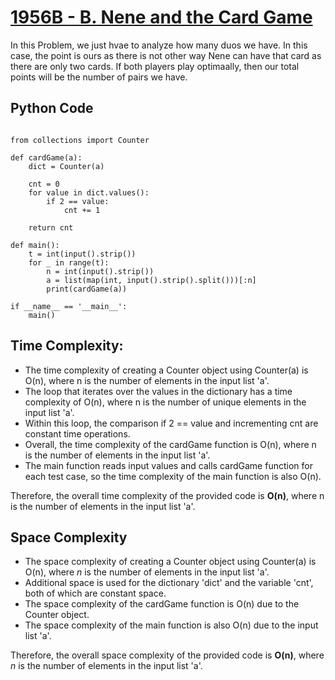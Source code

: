 # [1956B - B. Nene and the Card Game](https://codeforces.com/problemset/problem/1956/B)

In this Problem, we just hvae to analyze how many duos we have. In this case, the point is ours as there is not other way Nene can have that card as there are only two cards. If both players play optimaally, then our total points will be the number of pairs we have.

## Python Code

```python3

from collections import Counter

def cardGame(a):
    dict = Counter(a)
    
    cnt = 0
    for value in dict.values():
        if 2 == value:
            cnt += 1

    return cnt

def main():
    t = int(input().strip())
    for _ in range(t):
        n = int(input().strip())
        a = list(map(int, input().strip().split()))[:n]
        print(cardGame(a))

if __name__ == '__main__':
    main()

```

## Time Complexity:

- The time complexity of creating a Counter object using Counter(a) is O(n), where n is the number of elements in the input list 'a'.
- The loop that iterates over the values in the dictionary has a time complexity of O(n), where n is the number of unique elements in the input list 'a'.
- Within this loop, the comparison if 2 == value and incrementing cnt are constant time operations.
- Overall, the time complexity of the cardGame function is O(n), where n is the number of elements in the input list 'a'.
- The main function reads input values and calls cardGame function for each test case, so the time complexity of the main function is also O(n).

Therefore, the overall time complexity of the provided code is **O(n)**, where n is the number of elements in the input list 'a'.

## Space Complexity

- The space complexity of creating a Counter object using Counter(a) is O(n), where *n* is the number of elements in the input list 'a'.
- Additional space is used for the dictionary 'dict' and the variable 'cnt', both of which are constant space.
- The space complexity of the cardGame function is O(n) due to the Counter object.
- The space complexity of the main function is also O(n) due to the input list 'a'.

Therefore, the overall space complexity of the provided code is **O(n)**, where *n* is the number of elements in the input list 'a'.
